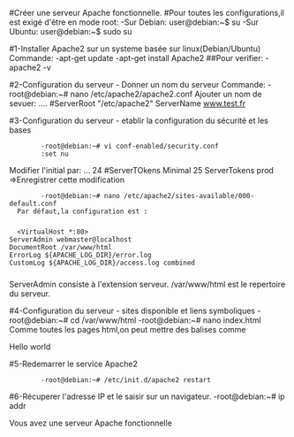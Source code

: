 #Créer une serveur Apache fonctionnelle.
#Pour toutes les configurations,il est exigé d'être en mode root:
            -Sur Debian: user@debian:~$ su
            -Sur Ubuntu: user@debian:~$ sudo su

#1-Installer Apache2 sur un systeme basée sur linux(Debian/Ubuntu)
  Commande:
        -apt-get update
        -apt-get install Apache2
  ##Pour verifier:
        -apache2 -v

#2-Configuration du serveur - Donner un nom du serveur
  Commande:
            -root@debian:~# nano /etc/apache2/apache2.conf
Ajouter un nom de sevuer: 
....
#ServerRoot "/etc/apache2"
ServerName www.test.fr

#3-Configuration du serveur - etablir la configuration du sécurité et les bases

            -root@debian:~# vi conf-enabled/security.conf
            :set nu
Modifier l'initial par:
...
24 #ServerTOkens Minimal
25 ServerTokens prod
=>Enregistrer cette modification

            -root@debian:~# nano /etc/apache2/sites-available/000-default.conf
      Par défaut,la configuration est :

### 
      <VirtualHost *:80>
	ServerAdmin webmaster@localhost
	DocumentRoot /var/www/html
	ErrorLog ${APACHE_LOG_DIR}/error.log
	CustomLog ${APACHE_LOG_DIR}/access.log combined
### </VirtualHost>

ServerAdmin consiste à l'extension serveur.
/var/www/html est le repertoire du serveur.

#4-Configuration du serveur - sites disponible et liens symboliques
            -root@debian:~# cd /var/www/html
            -root@debian:~# nano index.html
Comme toutes les pages html,on peut mettre des balises comme <p>Hello world</p>

#5-Redemarrer le service Apache2

            -root@debian:~# /etc/init.d/apache2 restart
#6-Récuperer l'adresse IP et le saisir sur un navigateur.
            -root@debian:~# ip addr

Vous avez une serveur Apache fonctionnelle
